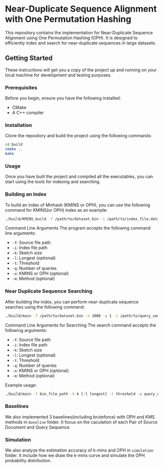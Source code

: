 # Near-Duplicate Sequence Alignment with One Permutation Hashing

This repository contains the implementation for Near-Duplicate Sequence Alignment using One Permutation Hashing (OPH). It is designed to efficiently index and search for near-duplicate sequences in large datasets.

## Getting Started

These instructions will get you a copy of the project up and running on your local machine for development and testing purposes.

### Prerequisites

Before you begin, ensure you have the following installed:
- CMake
- A C++ compiler

### Installation

Clone the repository and build the project using the following commands:

```bash
cd build
cmake ..
make
```

### Usage
Once you have built the project and compiled all the executables, you can start using the tools for indexing and searching.

### Building an Index
To build an index of Minhash (KMINS or OPH), you can use the following command for KMINS(or OPH) index as an example:

```bash
./build/KMINS_build -f /path/to/dataset.bin -i /path/to/index_file.data -k 2 -l 0 -o /path/to/output.txt
```

Command Line Arguments
The program accepts the following command line arguments:

- `-f`: Source file path
- `-i`: Index file path
- `-k`: Sketch size
- `-l`: Longest (optional)
- `-t`: Threshold
- `-q`: Number of queries
- `-o`: KMINS or OPH (optional)
- `-m`: Method (optional)


### Near Duplicate Sequence Searching

After building the index, you can perform near-duplicate sequence searches using the following command:
```bash
./build/main -f /path/to/dataset.bin -n 1000 -q 1 -i /path/to/query_sequences.bin
```

Command Line Arguments for Searching
The search command accepts the following arguments:

- `-f`: Source file path
- `-i`: Index file path
- `-k`: Sketch size
- `-l`: Longest (optional)
- `-t`: Threshold
- `-q`: Number of queries
- `-o`: KMINS or OPH (optional)
- `-m`: Method (optional)

Example usage:
```bash
./build/main -f bin_file_path -k k [-l longest] -t threshold -q query_num [-o KMINSorOPH] [-m method]
```
### Baselines

We also implemented 3 baselines(including bruteforce) with OPH and KMS methods in `baseline` folder. It focus on the caculation of each Pair of Source Document and Query Sequence.

### Simulation

We also analyze the estimation accuracy of k-mins and OPH in `simulation` folder. It include how we draw the k-mins curve and simulate the OPH probability distribution.